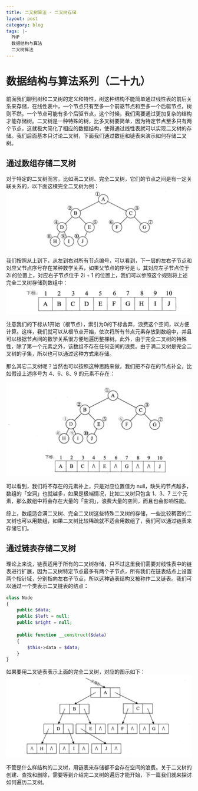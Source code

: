 ```yaml
---
title: 二叉树算法 - 二叉树存储
layout: post
category: blog
tags: |-
  PHP
  数据结构与算法
  二叉树算法
---
```


# 数据结构与算法系列（二十九）
前面我们聊到树和二叉树的定义和特性，树这种结构不能简单通过线性表的前后关系来存储，在线性表中，一个节点只有至多一个前驱节点和至多一个后驱节点，树则不然，一个节点可能有多个后驱节点，这个时候，我们需要通过更加复杂的结构才能存储树。二叉树是一种特殊的树，比多叉树要简单，因为特定节点至多只有两个节点，这就极大简化了相应的数据结构，使得通过线性表就可以实现二叉树的存储。我们后面基本只讨论二叉树，下面我们通过数组和链表来演示如何存储二叉树。



## 通过数组存储二叉树



对于特定的二叉树而言，比如满二叉树、完全二叉树，它们的节点之间是有一定关联关系的，以下面这棵完全二叉树为例：
![](/assets/post/a5ca960552bd5bf43203c0df427da202add3e6b30bc4a59f0d33fccaf9548de0)

我们按照从上到下，从左到右对所有节点编号，可以看到，下一层的左右子节点和对应父节点序号存在某种数学关系，如果父节点的序号是 i，其对应左子节点位于 2i 的位置上，对应右子节点位于 2i + 1 的位置上，我们可以参照这个规则将上述完全二叉树存储到数组中：
![](/assets/post/74c0d30a7ef276d991d75e42a32849f34aed99f180d414566327942d4b897bfb)

注意我们的下标从1开始（根节点），索引为0的下标舍弃，浪费这个空间，以方便计算。这样，我们就可以从根节点开始，依次将所有节点元素存放到数组中，并且可以根据节点间的数学关系很方便地遍历整棵树。此外，由于完全二叉树的特殊性，除了第一个元素之外，该数组不存在任何空间的浪费。由于满二叉树是完全二叉树的子集，所以也可以通过这种方式来存储。



那么其它二叉树呢？当然也可以按照这种思路来做，我们把不存在的节点补全，比如假设上述序号为 4、6、8、9 的元素不存在：

![](/assets/post/c55e98463bdc17891dade2aeb6b67a291038bc07661a84e10f2a5c8832e90c55)

可以看到，我们将不存在的元素补上，只是对应位置值为 null，缺失的节点越多，数组的「空洞」也就越多，如果是极端情况，比如二叉树只包含 1、3、7 三个元素，那么数组中将会存在大量的「空洞」，浪费大量的空间，而且也会影响性能。



综上，数组适合满二叉树、完全二叉树这些特殊二叉树的存储，一些比较稠密的二叉树也可以用数组，如果二叉树比较稀疏就不适合用数组了，我们可以通过链表来存储它们。



## 通过链表存储二叉树



理论上来说，链表适用于所有的二叉树存储，只不过这里我们需要对线性表中的链表进行扩展，因为二叉树特定节点最多有两个子节点，所有我们在链表结点上设置两个指针域，分别指向左右子节点，所以这种链表结构又被称作二叉链表。我们可以通过一个类表示二叉链表的结点：


```php
class Node
{
    public $data;
    public $left = null;
    public $right = null;

    public function __construct($data)
    {
        $this->data = $data;
    }
}
```


如果要用二叉链表表示上面的完全二叉树，对应的图示如下：
![](/assets/post/16f961aeee487b42115dde67b9cd3ec08a628c8898fc6006437cab36a88061d8)

不管是什么样结构的二叉树，用链表来存储都不会存在空间的浪费。关于二叉树的创建、查找和删除，需要等到介绍完二叉树的遍历才能开始，下一篇我们就来探讨如何遍历二叉树。